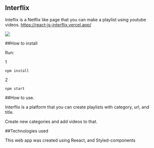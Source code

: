 ## Interflix

Inteflix is a Netflix like page that you can make a playlist using youtube videos.
https://react-js-interflix.vercel.app/


<img src="src/assets/imagens/Front-photo.PNG">

##How to install

Run:

1
```
npm install
```

2
```
npm start
```
##How to use.

Interflix is a platform that you can create playlists with category, url, and title.

Create new categories and add videos to that.

##Technologies used

This web app was created using Reeact, and Styled-components


